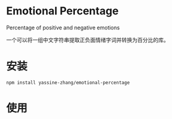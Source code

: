 # Emotional Percentage
Percentage of positive and negative emotions

一个可以将一组中文字符串提取正负面情绪字词并转换为百分比的库。

# 安装
```
npm install yassine-zhang/emotional-percentage
```

# 使用
```

```
